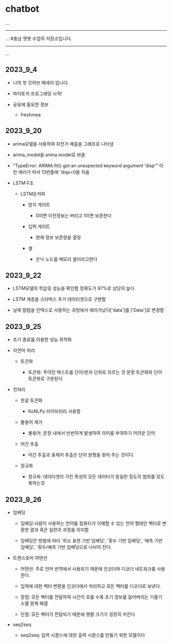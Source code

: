 # chatbot
...
- - - 
...
#충남 챗봇 수업의 저장소입니다.


- - -
...
## 2023_9_4

* 나의 첫 깃허브 메세지 입니다.

* 파이토치 프로그래밍 시작!

* 공유에 필요한 정보
    * freshmea

## 2023_9_20 

* arima모델을 사용하여 자전거 매출을 그래프로 나타냄

* arima_model을 arima.model로 바꿈

* "TypeError: ARIMA.fit() got an unexpected keyword argument 'disp'" 이런 에러가 떠서 13번줄에   'disp=0을 지움

* LSTM구조
    * LSTM순저파
        * 망각 게이트
            * 0이면 이전정보는 버리고 1이면 보존한다

        * 입력 게이트
            * 현재 정보 보존량을 결정

        * 셀
            * 은닉 노드를 메모리 셀이라고한다


## 2023_9_22

* LSTM모델의 학습및 성능을 확인함 정확도가 97%로 상당히 높다

* LSTM 계층을 스타벅스 주가 데이터셋으로 구현함

* 날짜 칼럼을 인덱스로 사용하는 과정에서 에러가났다['data']를 ['Data']로 변경함


## 2023_9_25

* 조기 종료를 이용한 성능 최적화

* 자연어 처리
    * 토큰화

        * 토큰화: 주어진 텍스트를 단어/문자 단위로 자르는 것
                  문장 토큰화와 단어 토큰화로 구분된다

* 전처리
    * 한글 토큰화
        * KoNLPy 라이브러리 사용함

    * 불용어 제거
        * 불용어: 문장 내에서 빈번하게 발생하여 의미를 부여하기 어려운 단어

    * 어간 추출
        * 어간 추출과 표제어 추출은 단어 원형을 찾아 주는 것이다.

    * 정규화
        * 정규화: 데이터셋이 가진 특성의 모든 데이터가 동일한 정도의 범위를 갖도록하는것


## 2023_9_26

* 임베딩
    * 임베딩:사람이 사용하는 언어를 컴퓨터가 이해할 수 있는 언어 형태인 벡터로 변환한 결과 혹은 일련의 과정을 의미함

    * 임베딩은 방법에 따라 '희소 표현 기반 임베딩', '횟수 기반 임베딩', '예측 기반 임베딩', '횟수/예측 기반 임베딩으로 나뉘어 진다.

* 트랜스포머 어텐션
    * 어텐션: 주로 언어 번역에서 사용되기 때문에 인코더와 디코더 네트워크를 사용한다.

    * 입력에 대한 벡터 변환을 인코더에서 처리하고 모든 벡터를 디코더로 보낸다.

    * 장점: 모든 벡터를 전달하여 시간이 흐를 수록 초기 정보를 잃어버리는 기울기 소멸 문제 해결

    * 단점: 모든 벡터가 전달되기 때문에 행렬 크기가 굉장히 커진다

* seq2seq
    * seq2seq: 입력 시퀀스에 대한 출력 시퀀스를 만들기 위한 모델이다

